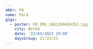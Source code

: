 ```yaml
---
abbr: PA
name: Pará
gigs:
  - poster: FB_IMG_1681269426353.jpg
    city: Belém
    date: '22/04/2023 19:00'
    daysGroup: 21/22/23
---
```


